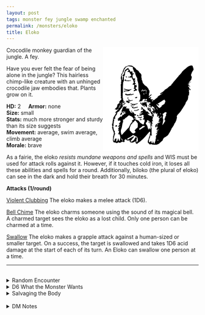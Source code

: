 ```yaml
---
layout: post
tags: monster fey jungle swamp enchanted
permalink: /monsters/eloko
title: Eloko
---
```


<img align="right" width=250px src="/images/Eloko.png">

Crocodile monkey guardian of the jungle. A fey.

Have you ever felt the fear of being alone in the jungle? This hairless chimp-like creature with an unhinged crocodile jaw embodies that. Plants grow on it.

**HD:** 2  &nbsp; &nbsp;  **Armor:** none <br>
**Size:** small <br>
**Stats:** much more stronger and sturdy than its size suggests<br>
**Movement:** average, swim average, climb average <br>
**Morale:** brave <br>

As a fairie, the eloko *resists mundane weapons and spells* and WIS must be used for attack rolls against it. However, if it touches cold iron, it loses all these abilities and spells for a round. Additionally, biloko (the plural of eloko) can see in the dark and hold their breath for 30 minutes.

**Attacks (1/round)**

<ins>Violent Clubbing</ins> The eloko makes a melee attack (1D6).

<ins>Bell Chime</ins> The eloko charms someone using the sound of its magical bell. A charmed target sees the eloko as a lost child. Only one person can be charmed at a time.

<ins>Swallow</ins> The eloko makes a grapple attack against a human-sized or smaller target. On a success, the target is swallowed and takes 1D6 acid damage at the start of each of its turn. An Eloko can swallow one person at a time.
<br>

---

<br> 

<details markdown="1">
<summary>Random Encounter</summary>
1. **Monster:** 1 eloko.
1. **Lair:** A rotten, hollow tree with dried fruit bells hanging from it. A human can squeeze in it and discover it is very comfortable and smells like wet bark. There is always two exits to an eloko tree, whether through a tunnel or a different hole in the tree one exit leads to night time, while the other is day time. <br>	&nbsp; OR <br>	**Omen:** Your hear the ringing of a small bell.
1. **Spoor:** The abandoned camp of somebody traveling alone with fresh blood everywhere and no signs of struggle.
1. **Tracks:** Crude bone chimes in the general direction of a river or water.
1. **Trace:** [Rumor] A local folk tale warning against going alone in the woods.
1. **Trace:** [Rumor] A strange fetish, protecting against the effect of the eloko bell.
</details>

<details markdown="1">
<summary>D6 What the Monster Wants</summary>

1. Make people fearful of strangers.
1. Find a surrogate parent, and eat it.
1. Make a friend, kill their friend’s friends.
1. Ensure that no one is out during the day.
1. Ensure that no one is out during the night.
1. Make sure that everybody is alone. 
</details>

<details markdown="1">
<summary>Salvaging the Body</summary>

You ...(Roll as many times as the HD of the monster)

1. Nothing.
1. A fish / bone / wood club.
1. An intact hunting tool.
1. Wooden jewelry offered by the locals at a shrine.
1. A protective amulet from a devoured hunter.
1. An intact eloko bell.

Conversing with heads collected by a donestre might give a wizard the inspiration to create a spell with the word *bell*.

<span class="alchemy">**Eloko Bell.** Can be used to cast charm person, and the target sees you as a small child. Each time you use the bell, roll a D10, on a roll of 1, you are sucked in the fairy dimension of the bell and somebody else who is trapped there is released.</span>
</details>

<br> 

<details markdown="1">
<summary>DM Notes</summary>
The eloko is a central african monster that preys on people that carelessly go into the jungle. [Richard J. Leblanc Jr](http://savevsdragon.blogspot.com/)'s adaptation in the [Creature Compendium](https://www.drivethrurpg.com/product/147588/CC1-Creature-Compendium) is what inspired me. He had split them in two non-magical variants, but I chose to make them more fairy like and unique. — SaltyGoo
</details>

